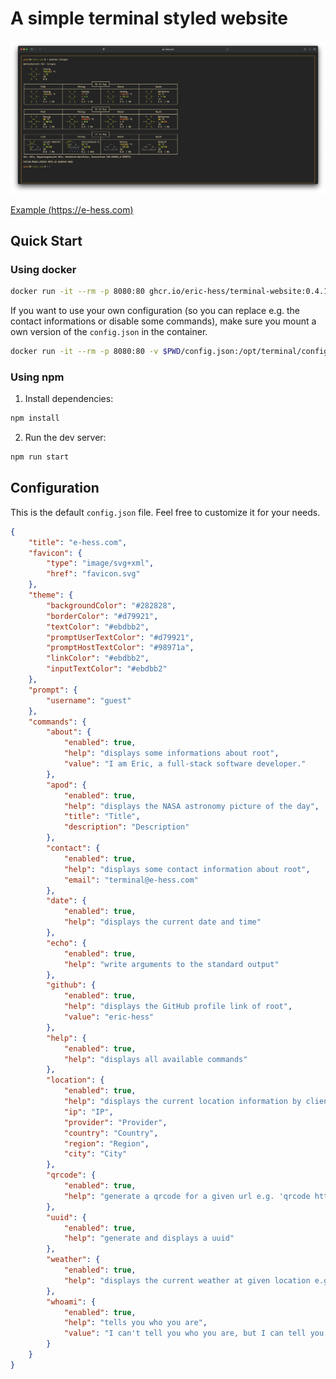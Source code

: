 # A simple terminal styled website

![screenshot](./docs/screenshot.png)

[Example (https://e-hess.com)](https://e-hess.com)

## Quick Start

### Using docker

```bash
docker run -it --rm -p 8080:80 ghcr.io/eric-hess/terminal-website:0.4.1
```

If you want to use your own configuration (so you can replace e.g. the contact informations or disable some commands), make sure you mount a own version of the `config.json` in the container.

```bash
docker run -it --rm -p 8080:80 -v $PWD/config.json:/opt/terminal/config.json ghcr.io/eric-hess/terminal-website:0.4.1
```

### Using npm

1. Install dependencies:

```bash
npm install
```

2. Run the dev server:

```bash
npm run start
```

## Configuration

This is the default `config.json` file. Feel free to customize it for your needs.

```json
{
    "title": "e-hess.com",
    "favicon": {
        "type": "image/svg+xml",
        "href": "favicon.svg"
    },
    "theme": {
        "backgroundColor": "#282828",
        "borderColor": "#d79921",
        "textColor": "#ebdbb2",
        "promptUserTextColor": "#d79921",
        "promptHostTextColor": "#98971a",
        "linkColor": "#ebdbb2",
        "inputTextColor": "#ebdbb2"
    },
    "prompt": {
        "username": "guest"
    },
    "commands": {
        "about": {
            "enabled": true,
            "help": "displays some informations about root",
            "value": "I am Eric, a full-stack software developer."
        },
        "apod": {
            "enabled": true,
            "help": "displays the NASA astronomy picture of the day",
            "title": "Title",
            "description": "Description"
        },
        "contact": {
            "enabled": true,
            "help": "displays some contact information about root",
            "email": "terminal@e-hess.com"
        },
        "date": {
            "enabled": true,
            "help": "displays the current date and time"
        },
        "echo": {
            "enabled": true,
            "help": "write arguments to the standard output"
        },
        "github": {
            "enabled": true,
            "help": "displays the GitHub profile link of root",
            "value": "eric-hess"
        },
        "help": {
            "enabled": true,
            "help": "displays all available commands"
        },
        "location": {
            "enabled": true,
            "help": "displays the current location information by clients ip address",
            "ip": "IP",
            "provider": "Provider",
            "country": "Country",
            "region": "Region",
            "city": "City"
        },
        "qrcode": {
            "enabled": true,
            "help": "generate a qrcode for a given url e.g. 'qrcode https://google.com/'"
        },
        "uuid": {
            "enabled": true,
            "help": "generate and displays a uuid"
        },
        "weather": {
            "enabled": true,
            "help": "displays the current weather at given location e.g. 'weather Berlin'"
        },
        "whoami": {
            "enabled": true,
            "help": "tells you who you are",
            "value": "I can't tell you who you are, but I can tell you who I am. Try the 'about' command."
        }
    }
}
```